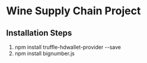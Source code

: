 # Wine Supply Chain Project

## Installation Steps

1. npm install truffle-hdwallet-provider --save
1. npm install bignumber.js


